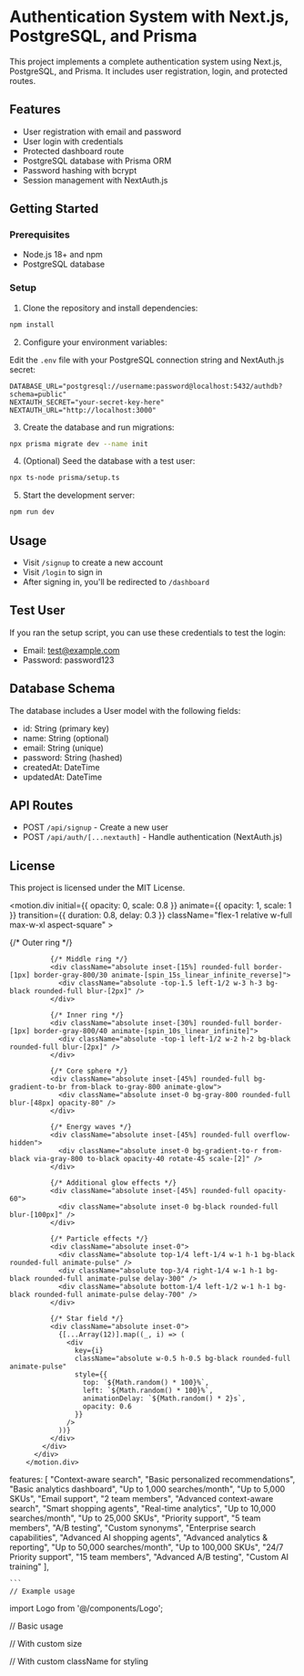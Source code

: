 # Authentication System with Next.js, PostgreSQL, and Prisma

This project implements a complete authentication system using Next.js, PostgreSQL, and Prisma. It includes user registration, login, and protected routes.

## Features

- User registration with email and password
- User login with credentials
- Protected dashboard route
- PostgreSQL database with Prisma ORM
- Password hashing with bcrypt
- Session management with NextAuth.js

## Getting Started

### Prerequisites

- Node.js 18+ and npm
- PostgreSQL database

### Setup

1. Clone the repository and install dependencies:

```bash
npm install
```

2. Configure your environment variables:

Edit the `.env` file with your PostgreSQL connection string and NextAuth.js secret:

```
DATABASE_URL="postgresql://username:password@localhost:5432/authdb?schema=public"
NEXTAUTH_SECRET="your-secret-key-here"
NEXTAUTH_URL="http://localhost:3000"
```

3. Create the database and run migrations:

```bash
npx prisma migrate dev --name init
```

4. (Optional) Seed the database with a test user:

```bash
npx ts-node prisma/setup.ts
```

5. Start the development server:

```bash
npm run dev
```

## Usage

- Visit `/signup` to create a new account
- Visit `/login` to sign in
- After signing in, you'll be redirected to `/dashboard`

## Test User

If you ran the setup script, you can use these credentials to test the login:

- Email: test@example.com
- Password: password123

## Database Schema

The database includes a User model with the following fields:

- id: String (primary key)
- name: String (optional)
- email: String (unique)
- password: String (hashed)
- createdAt: DateTime
- updatedAt: DateTime

## API Routes

- POST `/api/signup` - Create a new user
- POST `/api/auth/[...nextauth]` - Handle authentication (NextAuth.js)

## License

This project is licensed under the MIT License.

<motion.div
          initial={{ opacity: 0, scale: 0.8 }}
          animate={{ opacity: 1, scale: 1 }}
          transition={{ duration: 0.8, delay: 0.3 }}
          className="flex-1 relative w-full max-w-xl aspect-square"
        >
          <div className="absolute inset-0 flex items-center justify-center">
            <div className="relative w-[100%] aspect-square">
              {/* Outer ring */}
              <div className="absolute inset-0 rounded-full border-[1px] border-gray-800/20 animate-[spin_20s_linear_infinite]">
                <div className="absolute -top-2 left-1/2 w-4 h-4 bg-black rounded-full blur-[2px]" />
              </div>
              
              {/* Middle ring */}
              <div className="absolute inset-[15%] rounded-full border-[1px] border-gray-800/30 animate-[spin_15s_linear_infinite_reverse]">
                <div className="absolute -top-1.5 left-1/2 w-3 h-3 bg-black rounded-full blur-[2px]" />
              </div>
              
              {/* Inner ring */}
              <div className="absolute inset-[30%] rounded-full border-[1px] border-gray-800/40 animate-[spin_10s_linear_infinite]">
                <div className="absolute -top-1 left-1/2 w-2 h-2 bg-black rounded-full blur-[2px]" />
              </div>
              
              {/* Core sphere */}
              <div className="absolute inset-[45%] rounded-full bg-gradient-to-br from-black to-gray-800 animate-glow">
                <div className="absolute inset-0 bg-gray-800 rounded-full blur-[48px] opacity-80" />
              </div>

              {/* Energy waves */}
              <div className="absolute inset-[45%] rounded-full overflow-hidden">
                <div className="absolute inset-0 bg-gradient-to-r from-black via-gray-800 to-black opacity-40 rotate-45 scale-[2]" />
              </div>

              {/* Additional glow effects */}
              <div className="absolute inset-[45%] rounded-full opacity-60">
                <div className="absolute inset-0 bg-black rounded-full blur-[100px]" />
              </div>

              {/* Particle effects */}
              <div className="absolute inset-0">
                <div className="absolute top-1/4 left-1/4 w-1 h-1 bg-black rounded-full animate-pulse" />
                <div className="absolute top-3/4 right-1/4 w-1 h-1 bg-black rounded-full animate-pulse delay-300" />
                <div className="absolute bottom-1/4 left-1/2 w-1 h-1 bg-black rounded-full animate-pulse delay-700" />
              </div>

              {/* Star field */}
              <div className="absolute inset-0">
                {[...Array(12)].map((_, i) => (
                  <div
                    key={i}
                    className="absolute w-0.5 h-0.5 bg-black rounded-full animate-pulse"
                    style={{
                      top: `${Math.random() * 100}%`,
                      left: `${Math.random() * 100}%`,
                      animationDelay: `${Math.random() * 2}s`,
                      opacity: 0.6
                    }}
                  />
                ))}
              </div>
            </div>
          </div>
        </motion.div>


features: [
      "Context-aware search",
      "Basic personalized recommendations",
      "Basic analytics dashboard",
      "Up to 1,000 searches/month",
      "Up to 5,000 SKUs",
      "Email support",
      "2 team members",
       "Advanced context-aware search",
      "Smart shopping agents",
      "Real-time analytics",
      "Up to 10,000 searches/month",
      "Up to 25,000 SKUs",
      "Priority support",
      "5 team members",
      "A/B testing",
      "Custom synonyms",
      "Enterprise search capabilities",
      "Advanced AI shopping agents",
      "Advanced analytics & reporting",
      "Up to 50,000 searches/month",
      "Up to 100,000 SKUs",
      "24/7 Priority support",
      "15 team members",
      "Advanced A/B testing",
      "Custom AI training"
    ],

    

    ```
    // Example usage
import Logo from '@/components/Logo';

// Basic usage
<Logo />

// With custom size
<Logo width={48} height={48} />

// With custom className for styling
<Logo className="my-custom-class" />
```
